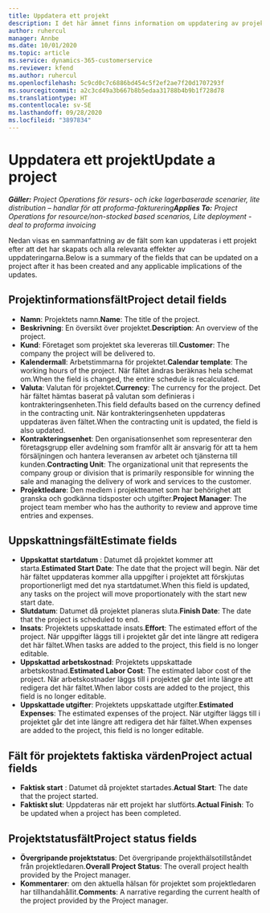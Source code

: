 ```yaml
---
title: Uppdatera ett projekt
description: I det här ämnet finns information om uppdatering av projekt i Project Operations.
author: ruhercul
manager: Annbe
ms.date: 10/01/2020
ms.topic: article
ms.service: dynamics-365-customerservice
ms.reviewer: kfend
ms.author: ruhercul
ms.openlocfilehash: 5c9cd0c7c6886bd454c5f2ef2ae7f20d1707293f
ms.sourcegitcommit: a2c3cd49a3b667b8b5edaa31788b4b9b1f728d78
ms.translationtype: HT
ms.contentlocale: sv-SE
ms.lasthandoff: 09/28/2020
ms.locfileid: "3897834"
---
```

# <a name="update-a-project"></a><span data-ttu-id="b05f9-103">Uppdatera ett projekt</span><span class="sxs-lookup"><span data-stu-id="b05f9-103">Update a project</span></span>

<span data-ttu-id="b05f9-104">_**Gäller:** Project Operations för resurs- och icke lagerbaserade scenarier, lite distribution – handlar för att proforma-fakturering_</span><span class="sxs-lookup"><span data-stu-id="b05f9-104">_**Applies To:** Project Operations for resource/non-stocked based scenarios, Lite deployment - deal to proforma invoicing_</span></span>

<span data-ttu-id="b05f9-105">Nedan visas en sammanfattning av de fält som kan uppdateras i ett projekt efter att det har skapats och alla relevanta effekter av uppdateringarna.</span><span class="sxs-lookup"><span data-stu-id="b05f9-105">Below is a summary of the fields that can be updated on a project after it has been created and any applicable implications of the updates.</span></span>

## <a name="project-detail-fields"></a><span data-ttu-id="b05f9-106">Projektinformationsfält</span><span class="sxs-lookup"><span data-stu-id="b05f9-106">Project detail fields</span></span>

- <span data-ttu-id="b05f9-107">**Namn**: Projektets namn.</span><span class="sxs-lookup"><span data-stu-id="b05f9-107">**Name**: The title of the project.</span></span>
- <span data-ttu-id="b05f9-108">**Beskrivning**: En översikt över projektet.</span><span class="sxs-lookup"><span data-stu-id="b05f9-108">**Description**: An overview of the project.</span></span>
- <span data-ttu-id="b05f9-109">**Kund**: Företaget som projektet ska levereras till.</span><span class="sxs-lookup"><span data-stu-id="b05f9-109">**Customer**: The company the project will be delivered to.</span></span>
- <span data-ttu-id="b05f9-110">**Kalendermall**: Arbetstimmarna för projektet.</span><span class="sxs-lookup"><span data-stu-id="b05f9-110">**Calendar template**: The working hours of the project.</span></span> <span data-ttu-id="b05f9-111">När fältet ändras beräknas hela schemat om.</span><span class="sxs-lookup"><span data-stu-id="b05f9-111">When the field is changed, the entire schedule is recalculated.</span></span>
- <span data-ttu-id="b05f9-112">**Valuta**: Valutan för projektet.</span><span class="sxs-lookup"><span data-stu-id="b05f9-112">**Currency**: The currency for the project.</span></span> <span data-ttu-id="b05f9-113">Det här fältet hämtas baserat på valutan som definieras i kontrakteringsenheten.</span><span class="sxs-lookup"><span data-stu-id="b05f9-113">This field defaults based on the currency defined in the contracting unit.</span></span> <span data-ttu-id="b05f9-114">När kontrakteringsenheten uppdateras uppdateras även fältet.</span><span class="sxs-lookup"><span data-stu-id="b05f9-114">When the contracting unit is updated, the field is also updated.</span></span>
- <span data-ttu-id="b05f9-115">**Kontrakteringsenhet**: Den organisationsenhet som representerar den företagsgrupp eller avdelning som framför allt är ansvarig för att ta hem försäljningen och hantera leveransen av arbetet och tjänsterna till kunden.</span><span class="sxs-lookup"><span data-stu-id="b05f9-115">**Contracting Unit**: The organizational unit that represents the company group or division that is primarily responsible for winning the sale and managing the delivery of work and services to the customer.</span></span> 
- <span data-ttu-id="b05f9-116">**Projektledare**: Den medlem i projektteamet som har behörighet att granska och godkänna tidsposter och utgifter.</span><span class="sxs-lookup"><span data-stu-id="b05f9-116">**Project Manager**: The project team member who has the authority to review and approve time entries and expenses.</span></span>

## <a name="estimate-fields"></a><span data-ttu-id="b05f9-117">Uppskattningsfält</span><span class="sxs-lookup"><span data-stu-id="b05f9-117">Estimate fields</span></span>

- <span data-ttu-id="b05f9-118">**Uppskattat startdatum** : Datumet då projektet kommer att starta.</span><span class="sxs-lookup"><span data-stu-id="b05f9-118">**Estimated Start Date**: The date that the project will begin.</span></span> <span data-ttu-id="b05f9-119">När det här fältet uppdateras kommer alla uppgifter i projektet att förskjutas proportionerligt med det nya startdatumet.</span><span class="sxs-lookup"><span data-stu-id="b05f9-119">When this field is updated, any tasks on the project will move proportionately with the start new start date.</span></span>
- <span data-ttu-id="b05f9-120">**Slutdatum**: Datumet då projektet planeras sluta.</span><span class="sxs-lookup"><span data-stu-id="b05f9-120">**Finish Date**: The date that the project is scheduled to end.</span></span>
- <span data-ttu-id="b05f9-121">**Insats**: Projektets uppskattade insats.</span><span class="sxs-lookup"><span data-stu-id="b05f9-121">**Effort**: The estimated effort of the project.</span></span> <span data-ttu-id="b05f9-122">När uppgifter läggs till i projektet går det inte längre att redigera det här fältet.</span><span class="sxs-lookup"><span data-stu-id="b05f9-122">When tasks are added to the project, this field is no longer editable.</span></span>
- <span data-ttu-id="b05f9-123">**Uppskattad arbetskostnad**: Projektets uppskattade arbetskostnad.</span><span class="sxs-lookup"><span data-stu-id="b05f9-123">**Estimated Labor Cost**: The estimated labor cost of the project.</span></span> <span data-ttu-id="b05f9-124">När arbetskostnader läggs till i projektet går det inte längre att redigera det här fältet.</span><span class="sxs-lookup"><span data-stu-id="b05f9-124">When labor costs are added to the project, this field is no longer editable.</span></span>
- <span data-ttu-id="b05f9-125">**Uppskattade utgifter**: Projektets uppskattade utgifter.</span><span class="sxs-lookup"><span data-stu-id="b05f9-125">**Estimated Expenses**: The estimated expenses of the project.</span></span> <span data-ttu-id="b05f9-126">När utgifter läggs till i projektet går det inte längre att redigera det här fältet.</span><span class="sxs-lookup"><span data-stu-id="b05f9-126">When expenses are added to the project, this field is no longer editable.</span></span>

## <a name="project-actual-fields"></a><span data-ttu-id="b05f9-127">Fält för projektets faktiska värden</span><span class="sxs-lookup"><span data-stu-id="b05f9-127">Project actual fields</span></span>
- <span data-ttu-id="b05f9-128">**Faktisk start** : Datumet då projektet startades.</span><span class="sxs-lookup"><span data-stu-id="b05f9-128">**Actual Start**: The date that the project started.</span></span>
- <span data-ttu-id="b05f9-129">**Faktiskt slut**: Uppdateras när ett projekt har slutförts.</span><span class="sxs-lookup"><span data-stu-id="b05f9-129">**Actual Finish**: To be updated when a project has been completed.</span></span>

## <a name="project-status-fields"></a><span data-ttu-id="b05f9-130">Projektstatusfält</span><span class="sxs-lookup"><span data-stu-id="b05f9-130">Project status fields</span></span>

- <span data-ttu-id="b05f9-131">**Övergripande projektstatus**: Det övergripande projekthälsotillståndet från projektledaren.</span><span class="sxs-lookup"><span data-stu-id="b05f9-131">**Overall Project Status**: The overall project health provided by the Project manager.</span></span>
- <span data-ttu-id="b05f9-132">**Kommentarer**: om den aktuella hälsan för projektet som projektledaren har tillhandahållit.</span><span class="sxs-lookup"><span data-stu-id="b05f9-132">**Comments**: A narrative regarding the current health of the project provided by the Project manager.</span></span>

